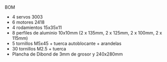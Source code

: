 BOM

- 4 servos 3003
- 6 motores 2418
- 4 rodamientos 15x35x11
- 8 perfiles de aluminio 10x10mm (2 x 135mm, 2 x 125mm, 2 x 100mm, 2 x 115mm)
- 5 tornillos M5x45 + tuerca autoblocante + arandelas
- 30 tornillos M2.5 + tuerca
- Plancha de Dibond de 3mm de grosor y 240x280mm
